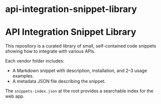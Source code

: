 # api-integration-snippet-library

# API Integration Snippet Library

This repository is a curated library of small, self-contained code snippets showing how to integrate with various APIs.

Each vendor folder includes:
- A Markdown snippet with description, installation, and 2–3 usage examples.
- A metadata JSON file describing the snippet.

The `snippets-index.json` at the root provides a searchable index for the web app.
